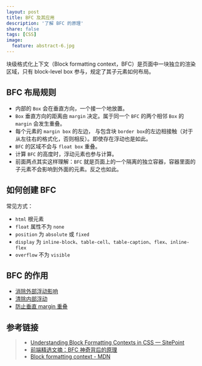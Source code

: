 ```yaml
---
layout: post
title: BFC 及其应用
description: '了解 BFC 的原理'
share: false
tags: [CSS]
image:
  feature: abstract-6.jpg
---
```


块级格式化上下文（Block formatting context，BFC）是页面中一块独立的渲染区域，只有 block-level box 参与，规定了其子元素如何布局。

## BFC 布局规则

- 内部的 `Box` 会在垂直方向，一个接一个地放置。
- `Box` 垂直方向的距离由 `margin` 决定。属于同一个 `BFC` 的两个相邻 `Box` 的 `margin` 会发生重叠。
- 每个元素的 `margin box` 的左边， 与包含块 `border box`的左边相接触（对于从左往右的格式化，否则相反）。即使存在浮动也是如此。
- `BFC` 的区域不会与 `float box` 重叠。
- 计算 `BFC` 的高度时，浮动元素也参与计算。
- 前面两点其实这样理解：`BFC` 就是页面上的一个隔离的独立容器，容器里面的子元素不会影响到外面的元素。反之也如此。

## 如何创建 BFC

常见方式：

- `html` 根元素
- `float` 属性不为 `none`
- `position` 为 `absolute` 或 `fixed`
- `display` 为 `inline-block`、`table-cell`、`table-caption`、`flex`、`inline-flex`
- `overflow` 不为 `visible`

## BFC 的作用

- [消除外部浮动影响](https://codepen.io/huxinsen/pen/gOQQQzQ)
- [清除内部浮动](https://codepen.io/huxinsen/pen/QWJJJZW)
- [防止垂直 margin 重叠](https://codepen.io/huxinsen/pen/mdQQQQQ)

## 参考链接

> - [Understanding Block Formatting Contexts in CSS — SitePoint](https://www.sitepoint.com/understanding-block-formatting-contexts-in-css/)
> - [前端精选文摘：BFC 神奇背后的原理](https://www.cnblogs.com/lhb25/p/inside-block-formatting-ontext.html)
> - [Block formatting context - MDN](https://developer.mozilla.org/en-US/docs/Web/Guide/CSS/Block_formatting_context)
